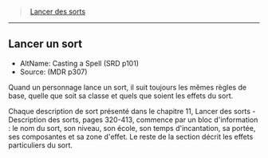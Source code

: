 ﻿> [Lancer des sorts](hd_spellcasting.md)

---

## Lancer un sort

- AltName: Casting a Spell (SRD p101)
- Source: (MDR p307)

Quand un personnage lance un sort, il suit toujours les mêmes règles de base, quelle que soit sa classe et quels que soient les effets du sort.

Chaque description de sort présenté dans le chapitre 11, Lancer des sorts - Description des sorts, pages 320-413, commence par un bloc d'information : le nom du sort, son niveau, son école, son temps d'incantation, sa portée, ses composantes et sa zone d'effet. Le reste de la section décrit les effets particuliers du sort.

